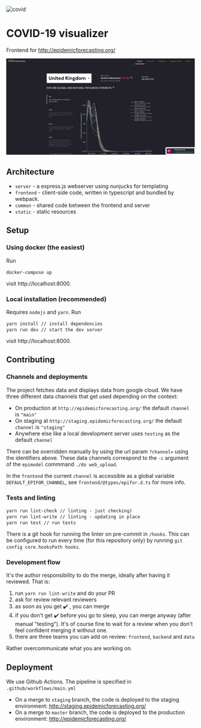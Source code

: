 ![covid](https://github.com/epidemics/covid/workflows/covid/badge.svg)

# COVID-19 visualizer

Frontend for http://epidemicforecasting.org/

![Screenshot of local app](./covid_local_app.png)

## Architecture

- `server` - a express.js webserver using nunjucks for templating
- `frontend` - client-side code, written in typescript and bundled by webpack.
- `common` - shared code between the frontend and server
- `static` - static resources

## Setup

### Using docker (the easiest)

Run

```
docker-compose up
```

visit http://localhost:8000.

### Local installation (recommended)

Requires `nodejs` and `yarn`. Run

```
yarn install // install dependencies
yarn run dev // start the dev server
```

visit http://localhost:8000.

## Contributing

### Channels and deployments

The project fetches data and displays data from google cloud. We have three different data channels
that get used depending on the context:

- On production at `http://epidemicforecasting.org/` the default `channel` is `"main"`
- On staging at `http://staging.epidemicforecasting.org/` the default `channel` is `"staging"`
- Anywhere else like a local development server uses `testing` as the default `channel`

There can be overridden manually by using the url param `?channel=` using the identifiers above.
These data channels correspond to the `-c` argument of the `epimodel` commmand `./do web_upload`.

In the `frontend` the current `channel` is accessible as a global variable `DEFAULT_EPIFOR_CHANNEL`,
see `frontend/@types/epifor.d.ts` for more info.

### Tests and linting

```
yarn run lint-check // linting - just checking)
yarn run lint-write // linting - updating in place
yarn run test // run tests
```

There is a git hook for running the linter on pre-commit in `/hooks`.
This can be configured to run every time (for this repository only)
by running `git config core.hooksPath hooks`.

### Development flow

It's the author responsibility to do the merge, ideally after having it reviewed. That is:

1. run `yarn run lint-write` and do your PR
2. ask for review relevant reviewers
3. as soon as you get :heavy_check_mark: , you can merge
4. if you don't get :heavy_check_mark: before you go to sleep, you can merge anyway (after manual "testing"). It's of course fine to wait for a review when you don't feel confident merging it without one.
5. there are three teams you can add on review: `frontend`, `backend` and `data`

Rather overcommunicate what you are working on.

## Deployment

We use Github Actions. The pipeline is specified in `.github/workflows/main.yml`

- On a merge to `staging` branch, the code is deployed to the staging environment: http://staging.epidemicforecasting.org/
- On a merge to `master` branch, the code is deployed to the production environment: http://epidemicforecasting.org/
